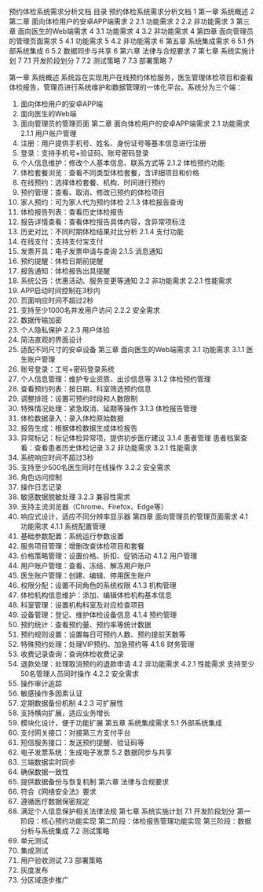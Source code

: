 预约体检系统需求分析文档
目录
预约体检系统需求分析文档	1
第一章 系统概述	2
第二章 面向体检用户的安卓APP端需求	2
2.1 功能需求	2
2.2 非功能需求	3
第三章 面向医生的Web端需求	4
3.1 功能需求	4
3.2 非功能需求	4
第四章 面向管理员的管理页面需求	5
4.1 功能需求	5
4.2 非功能需求	6
第五章 系统集成需求	6
5.1 外部系统集成	6
5.2 数据同步与共享	6
第六章 法律与合规要求	7
第七章 系统实施计划	7
7.1 开发阶段划分	7
7.2 测试策略	7
7.3 部署策略	7






第一章 系统概述
系统旨在实现用户在线预约体检服务，医生管理体检项目和查看体检报告，管理员进行系统维护和数据管理的一体化平台。系统分为三个端：
1.	面向体检用户的安卓APP端
2.	面向医生的Web端
3.	面向管理员的管理页面
      第二章 面向体检用户的安卓APP端需求
      2.1 功能需求
      2.1.1 用户账户管理
1.	注册：用户提供手机号、姓名、身份证号等基本信息进行注册
2.	登录：支持手机号+验证码、账号密码登录
3.	个人信息维护：修改个人基本信息、联系方式等
      2.1.2 体检预约功能
1.	体检套餐浏览：查看不同类型体检套餐，含详细项目和价格
2.	在线预约：选择体检套餐、机构、时间进行预约
3.	预约管理：查看、取消、修改已预约的体检项目
4.	家人预约：可为家人代为预约体检
      2.1.3 体检报告查询
1.	体检报告列表：查看历史体检报告
2.	报告详情查看：查看体检报告具体内容，含异常项标注
3.	历史对比：不同时期体检结果对比分析
      2.1.4 支付功能
1.	在线支付：支持支付宝支付
2.	发票开具：电子发票申请与查询
      2.1.5 消息通知
1.	预约提醒：体检日期前提醒
2.	报告通知：体检报告出具提醒
3.	系统公告：优惠活动、服务变更等通知
      2.2 非功能需求
      2.2.1 性能需求
1.	APP启动时间控制在3秒内
2.	页面响应时间不超过2秒
3.	支持至少1000名并发用户访问
      2.2.2 安全需求
1.	数据传输加密
2.	个人隐私保护
      2.2.3 用户体验
1.	简洁直观的界面设计
2.	适配不同尺寸的安卓设备
      第三章 面向医生的Web端需求
      3.1 功能需求
      3.1.1 医生账户管理
1.	账号登录：工号+密码登录系统
2.	个人信息管理：维护专业资质、出诊信息等
      3.1.2 体检预约管理
1.	查看预约列表：按日期、科室筛选预约信息
2.	调整排班：设置可预约时段和人数限制
3.	特殊情况处理：紧急取消、延期等操作
      3.1.3 体检报告管理
1.	体检数据录入：录入体检原始数据
2.	报告生成：根据体检数据生成体检报告
3.	异常标记：标记体检异常项，提供初步医疗建议
      3.1.4 患者管理
      患者档案查看：查看患者历史体检记录
      3.2 非功能需求
      3.2.1 性能需求
1.	系统响应时间不超过3秒
2.	支持至少500名医生同时在线操作
      3.2.2 安全需求
1.	角色访问控制
2.	操作日志记录
3.	敏感数据脱敏处理
      3.2.3 兼容性需求
1.	支持主流浏览器（Chrome、Firefox、Edge等）
2.	响应式设计，适应不同分辨率显示器
      第四章 面向管理员的管理页面需求
      4.1 功能需求
      4.1.1 系统配置管理
1.	基础参数配置：系统运行参数设置
2.	服务项目管理：增删改查体检项目和套餐
3.	价格策略管理：设置价格、折扣、促销活动
      4.1.2 用户管理
1.	用户账户管理：查看、冻结、解冻用户账户
2.	医生账户管理：创建、编辑、停用医生账户
3.	权限分配：设置不同角色的系统权限
      4.1.3 机构管理
1.	体检机构信息维护：添加、编辑体检机构基本信息
2.	科室管理：设置机构科室及对应检查项目
3.	设备管理：登记、维护体检设备信息
      4.1.4 预约管理
1.	预约统计：查看预约量、预约率等统计数据
2.	预约规则设置：设置每日可预约人数、预约提前天数等
3.	特殊预约处理：处理VIP预约、加急预约等
      4.1.6 财务管理
1.	收费记录查询：查询体检收费记录
2.	退款处理：处理取消预约的退款申请
      4.2 非功能需求
      4.2.1 性能需求
      支持至少50名管理人员同时操作
      4.2.2 安全需求
1.	操作审计追踪
2.	敏感操作多因素认证
3.	定期数据备份机制
      4.2.3 可扩展性
1.	支持横向扩展，适应业务增长
2.	模块化设计，便于功能扩展
      第五章 系统集成需求
      5.1 外部系统集成
1.	支付网关接口：对接第三方支付平台
2.	短信服务接口：发送预约提醒、验证码等
3.	电子发票系统：生成电子发票
      5.2 数据同步与共享
1.	三端数据实时同步
2.	确保数据一致性
3.	提供数据备份与恢复机制
      第六章 法律与合规要求
1.	符合《网络安全法》要求
2.	遵循医疗数据保密规定
3.	满足个人信息保护相关法律法规
      第七章 系统实施计划
      7.1 开发阶段划分
      第一阶段：核心预约功能实现
      第二阶段：体检报告管理功能实现
      第三阶段：数据分析与系统集成
      7.2 测试策略
1.	单元测试
2.	集成测试
3.	用户验收测试
      7.3 部署策略
1.	灰度发布
2.	分区域逐步推广
